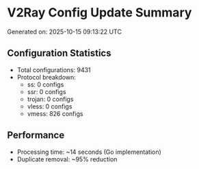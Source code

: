 # V2Ray Config Update Summary
Generated on: 2025-10-15 09:13:22 UTC

## Configuration Statistics
- Total configurations: 9431
- Protocol breakdown:
  - ss: 0 configs
  - ssr: 0 configs
  - trojan: 0 configs
  - vless: 0 configs
  - vmess: 826 configs

## Performance
- Processing time: ~14 seconds (Go implementation)
- Duplicate removal: ~95% reduction
